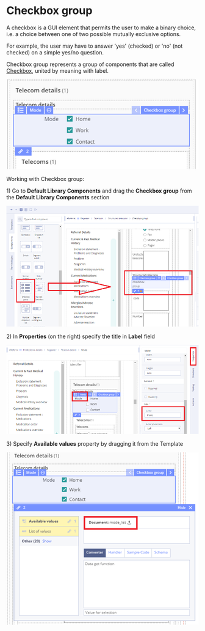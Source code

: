 # Checkbox group

A checkbox is a GUI element that permits the user to make a binary choice, i.e. a choice between one of two possible mutually exclusive options. 

For example, the user may have to answer 'yes' \(checked\) or 'no' \(not checked\) on a simple yes/no question. 

Checkbox group represents a group of components that are called [Checkbox](ehr-forms-checkbox.md), united by meaning with label.

![](../.gitbook/assets/34840311.png)

  
Working with Checkbox group:

1\) Go to **Default Library Components** and drag the **Checkbox group** from the **Default Library Components** section

![](../.gitbook/assets/34840330.png)

2\) In **Properties** \(on the right\) specify the title in **Label** field

![](../.gitbook/assets/34840332.png)

3\) Specify **Available values** property by dragging it from the Template

![](../.gitbook/assets/34840327.png)


